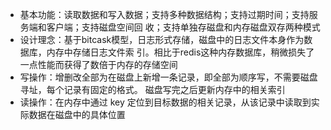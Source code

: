 - 基本功能：读取数据和写⼊数据；⽀持多种数据结构；⽀持过期时间；⽀持服务端和客户端；⽀持磁盘空间回
收；⽀持单独存磁盘和内存磁盘双存两种模式
- 设计理念：基于bitcask模型，⽇志形式存储，磁盘中的⽇志⽂件本身作为数据库，内存中存储⽇志⽂件索
引。相⽐于redis这种内存数据库，稍微损失了⼀点性能⽽获得了数倍于内存的存储空间
- 写操作：增删改全部为在磁盘上新增⼀条记录，即全部为顺序写，不需要磁盘寻址，每个记录有固定的格式。
磁盘写完之后更新内存中的相关索引
- 读操作：在内存中通过 key 定位到⽬标数据的相关记录，从该记录中读取到实际数据在磁盘中的具体位置
